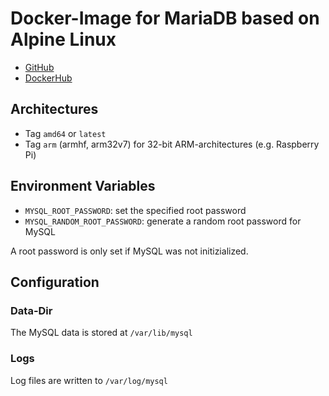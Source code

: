 # Docker-Image for MariaDB based on Alpine Linux

* [GitHub](https://github.com/ras-martin/mariadb)
* [DockerHub](https://hub.docker.com/r/rasmartin/mariadb)

## Architectures
* Tag `amd64` or `latest`
* Tag `arm` (armhf, arm32v7) for 32-bit ARM-architectures (e.g. Raspberry Pi)

## Environment Variables
* `MYSQL_ROOT_PASSWORD`: set the specified root password
* `MYSQL_RANDOM_ROOT_PASSWORD`: generate a random root password for MySQL

A root password is only set if MySQL was not initizialized.

## Configuration

### Data-Dir
The MySQL data is stored at `/var/lib/mysql`

### Logs
Log files are written to `/var/log/mysql`
